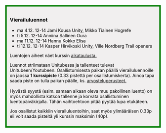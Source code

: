 <div style="color:black; border-style: solid; border-width: thick; border-color: green; padding: 10px; margin-bottom: 15px; padding: 10px; background-color: #F1EFEF;">

  <h3>Vierailuluennot</h3>
  <ul>
    <li>
      ma 4.12. 12-14 Jami Kousa Unity, Mikko Tiainen Hogrefe
    </li>
    <li>
      ti 5.12. 12-14 Anniina Sallinen Oura
    </li>
    <li>ma 11.12. 12-14 Hannu Kokko Elisa</li>
    <li>ti 12.12. 12-14 Kasper Hirvikoski Unity, Ville Nordberg Trail openers</li>
  </ul>
  <p>
   Luentojen aiheet näet kurssin
       <a href="https://ohjelmistotuotanto-hy.github.io/osa0/#aikataulu">
      aikataulusta.
    </a>
  </p>
  <p>
    Luennot striimataan Unitubessa ja tallenteet tulevat Unitubeen/Youtubeen.
    Osallistumisesta paikan päällä vierailuluennoille on jaossa <strong>1
    kurssipiste</strong> (0.33 pistettä per osallistumiskerta). Ainoa tapa saada
    piste on tulla paikan päälle, ks.
    <a href="https://ohjelmistotuotanto-hy.github.io/osa0/#kurssin-arvostelu">arvosteluperusteet.</a> 
    <br><br>  
    Hyvästä syystä (esim. samaan aikaan oleva muu pakollinen luento) on myös mahdollista katsoa tallenne ja korvata osallistuminen luentopäiväkirjalla. Tähän vaihtoehtoon pitää pyytää lupa etukäteen.
  </p>
  <p>
    Jos osallistut kaikkiin vierailuluentoihin, saat myös ylimääräisen
    0.33p eli voit saada pisteitä yli kurssin maksimin (40p).
  </p>

</div>